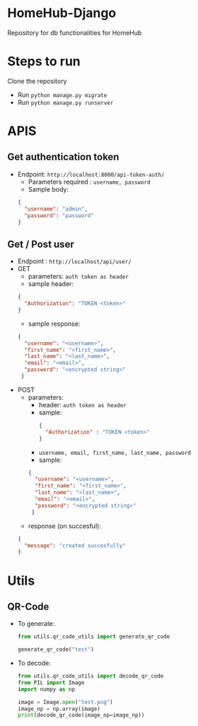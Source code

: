 # HomeHub-Django
Repository for db functionalities for HomeHub

# Steps to run

Clone the repository
- Run `python manage.py migrate`
- Run `python manage.py runserver`

# APIS

## Get authentication token
- Endpoint: ```http://localhost:8000/api-token-auth/```
  - Parameters required : ```username, password```
  - Sample body:
  ```json
  {
    "username": "admin",
    "password": "password"
  }
  ```

## Get / Post user
- Endpoint : ```http://localhost/api/user/```
- GET
  - parameters: ```auth token as header```
  - sample header:
  ```json
  {
    "Authorization": "TOKEN <token>"
  }
  ```
  - sample response:
  ```json
  {
    "username": "<username>",
    "first_name": "<first_name>",
    "last_name": "<last_name>",
    "email": "<email>",
    "password": "<encrypted string>"
   }
   ```
- POST
  - parameters:
    - header: ```auth token as header```
    - sample:
      ```json
      {
        "Authorization" : "TOKEN <token>"
      }
      ```
    - ```username, email, first_name, last_name, password```
    - sample:
    ```json
    {
      "username": "<username>",
      "first_name": "<first_name>",
      "last_name": "<last_name>",
      "email": "<email>",
      "password": "<encrypted string>"
     }
     ```
   - response (on succesful):
    ```json
    {
      "message": "created succesfully"
    }
   ```

# Utils
## QR-Code
- To generate:
  ```python
  from utils.qr_code_utils import generate_qr_code
  
  generate_qr_code("test")
  ```
- To decode:
  ```python
  from utils.qr_code_utils import decode_qr_code
  from PIL import Image
  import numpy as np
  
  image = Image.open("test.png")
  image_np = np.array(image)
  print(decode_qr_code(image_np=image_np))  
  ```